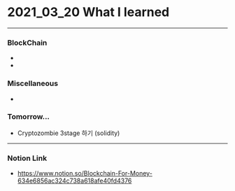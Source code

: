 # 2021_03_20 What I learned

-----
### BlockChain

* 
* 


### Miscellaneous

* 


### Tomorrow...

* Cryptozombie 3stage 하기 (solidity)

-----

### Notion Link

- <https://www.notion.so/Blockchain-For-Money-634e6856ac324c738a618afe40fd4376>
